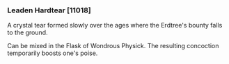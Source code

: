 ### Leaden Hardtear [11018]

A crystal tear formed slowly over the ages where the Erdtree's bounty falls to the ground.

Can be mixed in the Flask of Wondrous Physick. The resulting concoction temporarily boosts one's poise.